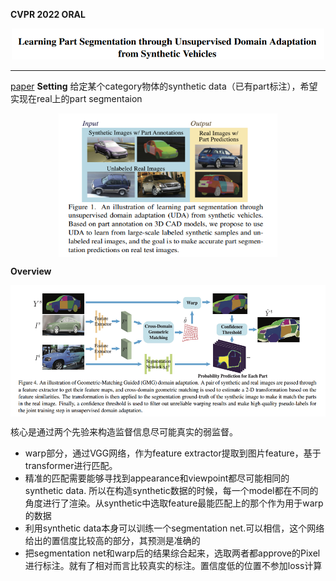 **CVPR 2022 ORAL**
<p style="text-align: center;">
<img src="partseg1.png" width="500" height="50"/>
</p>

****
[paper](https://arxiv.org/pdf/2103.14098.pdf)
**Setting**
给定某个category物体的synthetic data（已有part标注），希望实现在real上的part segmentaion
<p style="text-align: center;">
<img src="partseg2.png" width="350" height="230" align="middle" />
</p>

**Overview** 
<p style="text-align: center;">
<img src="partseg3.png" width="550" height="210" align="middle" />
</p>

核心是通过两个先验来构造监督信息尽可能真实的弱监督。

- warp部分，通过VGG网络，作为feature extractor提取到图片feature，基于transformer进行匹配。
- 精准的匹配需要能够寻找到appearance和viewpoint都尽可能相同的synthetic data. 所以在构造synthetic数据的时候，每一个model都在不同的角度进行了渲染。从synthetic中选取feature最能匹配上的那个作为用于warp的数据
- 利用synthetic data本身可以训练一个segmentation net.可以相信，这个网络给出的置信度比较高的部分，其预测是准确的
- 把segmentation net和warp后的结果综合起来，选取两者都approve的Pixel进行标注。就有了相对而言比较真实的标注。置信度低的位置不参加loss计算


